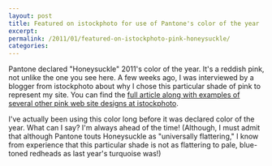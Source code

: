 ```yaml
---
layout: post
title: Featured on istockphoto for use of Pantone's color of the year
excerpt: 
permalink: /2011/01/featured-on-istockphoto-pink-honeysuckle/
categories:
---
```

Pantone declared "Honeysuckle" 2011's color of the year. It's a reddish pink, not unlike the one you see here. A few weeks ago, I was interviewed by a blogger from istockphoto about why I chose this particular shade of pink to represent my site. You can find the <a href="http://www.istockphoto.com/article_view.php?ID=952">full article along with examples of several other pink web site designs at istockphoto</a>.

I've actually been using this color long before it was declared color of the year. What can I say? I'm always ahead of the time! (Although, I must admit that although Pantone touts Honeysuckle as "universally flattering," I know from experience that this particular shade is not as flattering to pale, blue-toned redheads as last year's turquoise was!)